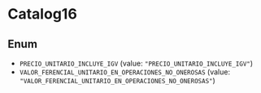 # Catalog16

## Enum

* `PRECIO_UNITARIO_INCLUYE_IGV` (value: `"PRECIO_UNITARIO_INCLUYE_IGV"`)
* `VALOR_FERENCIAL_UNITARIO_EN_OPERACIONES_NO_ONEROSAS` (value: `"VALOR_FERENCIAL_UNITARIO_EN_OPERACIONES_NO_ONEROSAS"`)
